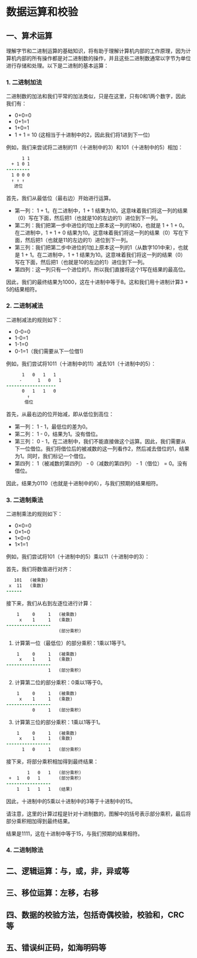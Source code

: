 # 数据运算和校验

## 一、算术运算

理解字节和二进制运算的基础知识，将有助于理解计算机内部的工作原理，因为计算机内部的所有操作都是对二进制数的操作，并且这些二进制数通常以字节为单位进行存储和处理。以下是二进制的基本运算：

### 1. 二进制加法

二进制数的加法和我们平常的加法类似，只是在这里，只有0和1两个数字，因此我们有：

- 0+0=0
- 0+1=1
- 1+0=1
- 1 + 1 = 10 (这相当于十进制中的2，因此我们将1进到下一位)

例如，我们来尝试将二进制的11（十进制中的3）和101（十进制中的5）相加：

```diff
      1 1
  + 1 0 1
---------
  1 0 0 0
  ↑ ↑ ↑ 
   进位
```

首先，我们从最低位（最右边）开始进行运算。

- 第一列： 1 + 1。在二进制中，1 + 1 结果为10。这意味着我们将这一列的结果（0）写在下面，然后把1（也就是10的左边的1）进位到下一列。
- 第二列：我们把第一步中进位的1加上原本这一列的1和0，也就是 1 + 1 + 0。在二进制中，1 + 1 + 0 结果为10。这意味着我们将这一列的结果（0）写在下面，然后把1（也就是11的左边的1）进位到下一列。
- 第三列：我们把第二步中进位的1加上原本这一列的1（从数字101中来），也就是 1 + 1。在二进制中，1 + 1 结果为10。这意味着我们将这一列的结果（0）写在下面，然后把1（也就是10的左边的1）进位到下一列。
- 第四列：这一列只有一个进位的1，所以我们直接将这个1写在结果的最高位。

因此，我们的最终结果为1000，这在十进制中等于8。这和我们用十进制计算3 + 5的结果相符。

### 2. 二进制减法

二进制减法的规则如下：

- 0-0=0
- 1-0=1
- 1-1=0
- 0-1=1（我们需要从下一位借1)

例如，我们尝试将1011（十进制中的11）减去101（十进制中的5）：

```diff
      1   0   1   1   
 	 -      1   0   1  
-------------------
      0   1   1   0  
        ↑ 
       借位
```

首先，从最右边的位开始减，即从低位到高位：

- 第一列： 1 - 1，最低位的差为0。
- 第二列： 1 - 0，结果为1。没有借位。
- 第三列： 0 - 1，在二进制中，我们不能直接做这个运算。因此，我们需要从下一位借位。我们将借位后的被减数的这一列看作2，然后减去借位的1，结果为1。同时，我们标记一个借位。
- 第四列： 1（被减数的第四列） - 0（减数的第四列） - 1（借位） = 0。没有借位。

因此，结果为0110（也就是十进制中的6），与我们预期的结果相符。

### 3. 二进制乘法

二进制乘法的规则如下：

- 0×0=0
- 0×1=0
- 1×0=0
- 1×1=1

例如，我们尝试将101（十进制中的5）乘以11（十进制中的3）：

首先，我们将数值进行对齐：

```diff
   101   (被乘数)
 x  11   (乘数)
------
```

接下来，我们从右到左逐位进行计算：

```diff
    1     0     1   (被乘数)
     x    1     1   (乘数)
-----------------
                    (部分乘积)
```

1. 计算第一位（最低位）的部分乘积：1乘以1等于1。

```diff
    1     0     1   (被乘数)
     x    1     1   (乘数)
-----------------
                1   (部分乘积)
```

2. 计算第二位的部分乘积：0乘以1等于0。

```diff
    1     0     1   (被乘数)
     x    1     1   (乘数)
-----------------
          0     1   (部分乘积)
```

3. 计算第三位的部分乘积：1乘以1等于1。

```diff
    1     0     1   (被乘数)
     x    1     1   (乘数)
-----------------
      1   0     1   (部分乘积)
```

接下来，将部分乘积相加得到最终结果：

```diff
        1   0   1   (部分乘积)
 +  1   0   1       (部分乘积)
-----------------
    1   1   1   1   (结果)
```

因此，十进制中的5乘以十进制中的3等于十进制中的15。

请注意，这里的计算过程是针对十进制数的，图解中的括号表示部分乘积，最后将部分乘积相加得到最终结果。

结果是1111，这在十进制中等于15，与我们预期的结果相符。

### 4. 二进制除法



## 二、逻辑运算：与，或，非，异或等

## 三、移位运算：左移，右移

## 四、数据的校验方法，包括奇偶校验，校验和，CRC等

## 五、错误纠正码，如海明码等

